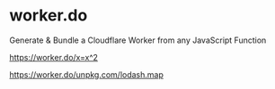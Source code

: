 # worker.do
Generate &amp; Bundle a Cloudflare Worker from any JavaScript Function

<https://worker.do/x=x^2>

<https://worker.do/unpkg.com/lodash.map>
